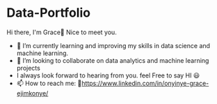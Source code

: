 # Data-Portfolio

Hi there, I'm Grace👋 Nice to meet you.
* 🌱 I’m currently learning and improving my skills in data science and machine learning.
* 👯 I’m looking to collaborate on data analytics and machine learning projects
* I always look forward to hearing from you. feel Free to say HI 😃
* 📫 How to reach me: 🔗https://www.linkedin.com/in/onyinye-grace-ejimkonye/
